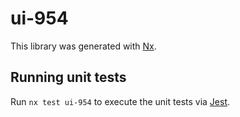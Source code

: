 # ui-954

This library was generated with [Nx](https://nx.dev).

## Running unit tests

Run `nx test ui-954` to execute the unit tests via [Jest](https://jestjs.io).
